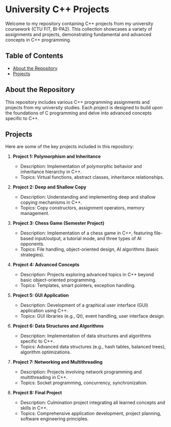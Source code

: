 # University C++ Projects

Welcome to my repository containing C++ projects from my university coursework (CTU FIT, BI-PA2). This collection showcases a variety of assignments and projects, demonstrating fundamental and advanced concepts in C++ programming.

## Table of Contents

- [About the Repository](#about-the-repository)
- [Projects](#projects)

## About the Repository

This repository includes various C++ programming assignments and projects from my university studies. Each project is designed to build upon the foundations of C programming and delve into advanced concepts specific to C++.

## Projects

Here are some of the key projects included in this repository:

1. **Project 1: Polymorphism and Inheritance**
   - Description: Implementation of polymorphic behavior and inheritance hierarchy in C++.
   - Topics: Virtual functions, abstract classes, inheritance relationships.

2. **Project 2: Deep and Shallow Copy**
   - Description: Understanding and implementing deep and shallow copying mechanisms in C++.
   - Topics: Copy constructors, assignment operators, memory management.

3. **Project 3: Chess Game (Semester Project)**
   - Description: Implementation of a chess game in C++, featuring file-based input/output, a tutorial mode, and three types of AI opponents.
   - Topics: File handling, object-oriented design, AI algorithms (basic strategies).

4. **Project 4: Advanced Concepts**
   - Description: Projects exploring advanced topics in C++ beyond basic object-oriented programming.
   - Topics: Templates, smart pointers, exception handling.

5. **Project 5: GUI Application**
   - Description: Development of a graphical user interface (GUI) application using C++.
   - Topics: GUI libraries (e.g., Qt), event handling, user interface design.

6. **Project 6: Data Structures and Algorithms**
   - Description: Implementation of data structures and algorithms specific to C++.
   - Topics: Advanced data structures (e.g., hash tables, balanced trees), algorithm optimizations.

7. **Project 7: Networking and Multithreading**
   - Description: Projects involving network programming and multithreading in C++.
   - Topics: Socket programming, concurrency, synchronization.

8. **Project 8: Final Project**
   - Description: Culmination project integrating all learned concepts and skills in C++.
   - Topics: Comprehensive application development, project planning, software engineering principles.
